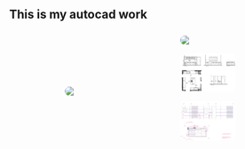 ## This is my autocad work 

<img style="border-radius: 100px; float: left; width: 100px; margin: 100px;" src="resoruces /Elev 1_page-0001.jpg">

<img style="border-radius: 8px; float: left; width: 100px; margin: 8px;" src="resoruces/SHEET 5_page-0001.jpgg">


<img style="border-radius: 8px; float: left; width: 100px; margin: 8px;" src="resoruces/SHEET 8_page-0001.jpg">


<img style="border-radius: 8px; float: left; width: 100px; margin: 8px;" src="resoruces/Toilet detail_page-0001.jpg">

